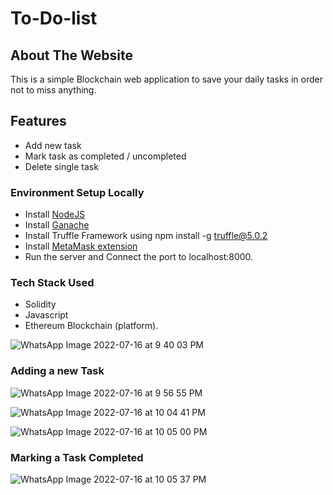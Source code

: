 # To-Do-list

## About The Website
This is a simple Blockchain web application to save your daily tasks in order not to miss anything.

## Features

* Add new task
* Mark task as completed / uncompleted
* Delete single task

### Environment Setup Locally

* Install [NodeJS](https://nodejs.org/en/)
* Install [Ganache](https://trufflesuite.com/ganache/)
* Install Truffle Framework using npm install -g truffle@5.0.2
* Install [MetaMask extension](https://metamask.io/)
* Run the server and Connect the port to localhost:8000.

### Tech Stack Used
* Solidity
* Javascript
* Ethereum Blockchain (platform).


![WhatsApp Image 2022-07-16 at 9 40 03 PM](https://user-images.githubusercontent.com/95144222/179366608-15bcd0fc-c8b2-4e22-8cb6-0ac20a96c37f.jpeg)





### Adding a new Task


![WhatsApp Image 2022-07-16 at 9 56 55 PM](https://user-images.githubusercontent.com/95144222/179366618-5a335c72-80f0-491b-96ff-1548eeb190d6.jpeg)


![WhatsApp Image 2022-07-16 at 10 04 41 PM](https://user-images.githubusercontent.com/95144222/179366623-4fa52706-b9de-4fa3-8eec-1a7480eafbf9.jpeg)


![WhatsApp Image 2022-07-16 at 10 05 00 PM](https://user-images.githubusercontent.com/95144222/179366632-1b9beaec-d4ac-4819-91f4-33acdac3b5ce.jpeg)


### Marking a Task Completed


![WhatsApp Image 2022-07-16 at 10 05 37 PM](https://user-images.githubusercontent.com/95144222/179366636-9f655714-f112-4e7d-94fa-74c1567956a5.jpeg)